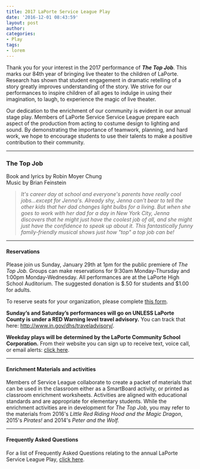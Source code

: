 ```yaml
---
title: 2017 LaPorte Service League Play
date: '2016-12-01 08:43:59'
layout: post
author: 
categories:
- Play
tags:
- lorem
---
```


Thank you for your interest in the 2017 performance of **_The Top Job_**. This marks our 84th year of bringing live theater to the children of LaPorte. Research has shown that student engagement in dramatic retelling of a story greatly improves understanding of the story. We strive for our performances to inspire children of all ages to indulge in using their imagination, to laugh, to experience the magic of live theater.

Our dedication to the enrichment of our community is evident in our annual stage play. Members of LaPorte Service Service League prepare each aspect of the production from acting to costume design to lighting and sound. By demonstrating the importance of teamwork, planning, and hard work, we hope to encourage students to use their talents to make a positive contribution to their community.

<hr />

### The Top Job
Book and lyrics by Robin Moyer Chung<br />
Music by Brian Feinstein

> _It's career day at school and everyone's parents have really cool jobs...except for Jenna's. Already shy, Jenna can't bear to tell the other kids that her dad changes light bulbs for a living. But when she goes to work with her dad for a day in New York City, Jenna discovers that he might just have the coolest job of all, and she might just have the confidence to speak up about it. This fantastically funny family-friendly musical shows just how "top" a top job can be!_

<hr />

#### Reservations
Please join us Sunday, January 29th at 1pm for the public premiere of <em>The Top Job.</em> Groups can make reservations for 9:30am Monday-Thursday and 1:00pm Monday-Wednesday. All performances are at the LaPorte High School Auditorium. The suggested donation is $.50 for students and $1.00 for adults.

To reserve seats for your organization, please complete <a href="https://goo.gl/forms/3qr5q0sm2HWHO6NQ2" target="_blank">this form</a>.

<strong>Sunday’s and Saturday’s performances will go on UNLESS LaPorte County is under a RED Warning level travel advisory.</strong>
You can track that here: <a href="http://www.in.gov/dhs/traveladvisory/">http://www.in.gov/dhs/traveladvisory/</a>.

<strong>Weekday plays will be determined by the LaPorte Community School Corporation.</strong>
From their website you can sign up to receive text, voice call, or email alerts: <a href="http://www.lpcsc.k12.in.us/closings.asp">click here</a>.

<hr />

#### Enrichment Materials and activities

Members of Service League collaborate to create a packet of materials that can be used in the classroom either as a SmartBoard activity, or printed as classroom enrichment worksheets. Activities are aligned with educational standards and are appropriate for elementary students. While the enrichment activities are in development for <i>The Top Job</i>, you may refer to the materials from 2016's <em>Little Red Riding Hood and the Magic Dragon</em>, 2015's <em>Pirates!</em> and 2014's <em>Peter and the Wolf.</em>

<hr />

#### Frequently Asked Questions
For a list of Frequently Asked Questions relating to the annual LaPorte Service League Play, <a href="http://www.laporteserviceleague.com/faq" target="_blank">click here</a>.